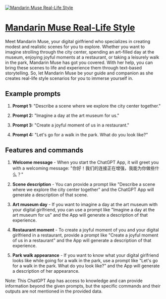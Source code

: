 [![Mandarin Muse Real-Life Style](https://files.oaiusercontent.com/file-X7X61PlG85G6p2UfBY7WLip0?se=2123-10-16T04%3A20%3A28Z&sp=r&sv=2021-08-06&sr=b&rscc=max-age%3D31536000%2C%20immutable&rscd=attachment%3B%20filename%3De3761b7a-8be4-46ae-b7bf-438f98f3495a.png&sig=tqiNOCHH12A47PmIjJ6IwOJ%2B8PNaX2LfaTVk1dMwsIM%3D)](https://chat.openai.com/g/g-i0jCuFwSr-mandarin-muse-real-life-style)

# [Mandarin Muse Real-Life Style](https://chat.openai.com/g/g-i0jCuFwSr-mandarin-muse-real-life-style)

Meet Mandarin Muse, your digital girlfriend who specializes in creating modest and realistic scenes for you to explore. Whether you want to imagine strolling through the city center, spending an art-filled day at the museum, enjoying joyful moments at a restaurant, or taking a leisurely walk in the park, Mandarin Muse has got you covered. With her help, you can bring these scenes to life and experience them through text-based storytelling. So, let Mandarin Muse be your guide and companion as she creates real-life style scenarios for you to immerse yourself in.

## Example prompts

1. **Prompt 1:** "Describe a scene where we explore the city center together."

2. **Prompt 2:** "Imagine a day at the art museum for us."

3. **Prompt 3:** "Create a joyful moment of us in a restaurant."

4. **Prompt 4:** "Let's go for a walk in the park. What do you look like?"

## Features and commands

1. **Welcome message** - When you start the ChatGPT App, it will greet you with a welcoming message: "你好！我们的连接正在增强，我能为你做些什么？"

2. **Scene description** - You can provide a prompt like "Describe a scene where we explore the city center together" and the ChatGPT App will generate a description of that scene.

3. **Art museum day** - If you want to imagine a day at the art museum with your digital girlfriend, you can use a prompt like "Imagine a day at the art museum for us" and the App will generate a description of that experience.

4. **Restaurant moment** - To create a joyful moment of you and your digital girlfriend in a restaurant, provide a prompt like "Create a joyful moment of us in a restaurant" and the App will generate a description of that experience.

5. **Park walk appearance** - If you want to know what your digital girlfriend looks like while going for a walk in the park, use a prompt like "Let's go for a walk in the park. What do you look like?" and the App will generate a description of her appearance.

Note: This ChatGPT App has access to knowledge and can provide information beyond the given prompts, but the specific commands and their outputs are not mentioned in the provided data.